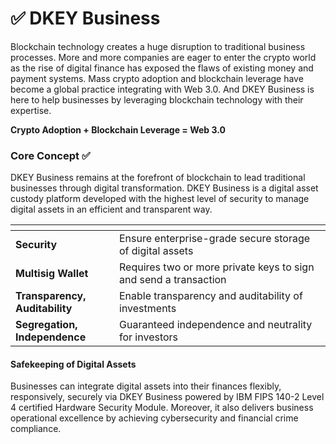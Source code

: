 # ✅ DKEY Business

Blockchain technology creates a huge disruption to traditional business processes. More and more companies are eager to enter the crypto world as the rise of digital finance has exposed the flaws of existing money and payment systems. Mass crypto adoption and blockchain leverage have become a global practice integrating with Web 3.0. And DKEY Business is here to help businesses by leveraging blockchain technology with their expertise.



**Crypto Adoption + Blockchain Leverage = Web 3.0**



### Core Concept ✅&#x20;

DKEY Business remains at the forefront of blockchain to lead traditional businesses through digital transformation. DKEY Business is a digital asset custody platform developed with the highest level of security to manage digital assets in an efficient and transparent way.



<table data-header-hidden><thead><tr><th width="150"></th><th></th></tr></thead><tbody><tr><td><strong>Security</strong></td><td>Ensure enterprise-grade secure storage of digital assets</td></tr><tr><td><strong>Multisig Wallet</strong></td><td>Requires two or more private keys to sign and send a transaction</td></tr><tr><td><strong>Transparency, Auditability</strong></td><td>Enable transparency and auditability of investments</td></tr><tr><td><strong>Segregation, Independence</strong></td><td>Guaranteed independence and neutrality for investors</td></tr></tbody></table>



#### Safekeeping of Digital Assets&#x20;

Businesses can integrate digital assets into their finances flexibly, responsively, securely via DKEY Business powered by IBM FIPS 140-2 Level 4 certified Hardware Security Module. Moreover, it also delivers business operational excellence by achieving cybersecurity and financial crime compliance.



